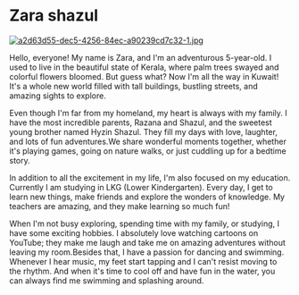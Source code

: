 # Zara shazul

[![a2d63d55-dec5-4256-84ec-a90239cd7c32-1.jpg](https://i.postimg.cc/mZpJss6T/a2d63d55-dec5-4256-84ec-a90239cd7c32-1.jpg)](https://postimg.cc/9zTJdvhk)

Hello, everyone! My name is Zara, and I'm an adventurous 5-year-old. I used to live in the 
beautiful state of Kerala, where palm trees swayed and colorful flowers bloomed. 
But guess what? Now I'm all the way in Kuwait! It's a whole new world filled with tall buildings, 
bustling streets, and amazing sights to explore.

Even though I'm far from my homeland, my heart is always with my family. 
I have the most incredible parents, Razana and Shazul, and the sweetest young brother named Hyzin Shazul. 
They fill my days with love, laughter, and lots of fun adventures.We share wonderful moments together, 
whether it's playing games, going on nature walks, or just cuddling up for a bedtime story.

In addition to all the excitement in my life, I'm also focused on my education. Currently 
I am studying in LKG (Lower Kindergarten). Every day, I get to learn new things, make friends and 
explore the wonders of knowledge. My teachers are amazing, and they make learning so much fun!

When I'm not busy exploring, spending time with my family, or studying, I have some exciting hobbies. 
 I absolutely love watching cartoons on YouTube; they make me laugh and take me on amazing adventures without 
leaving my room.Besides that, I have a passion for dancing and swimming. Whenever I hear music, my feet start tapping
and I can't resist moving to the rhythm. And when it's time to cool off and have fun in the water, you can always 
find me swimming and splashing around. 
